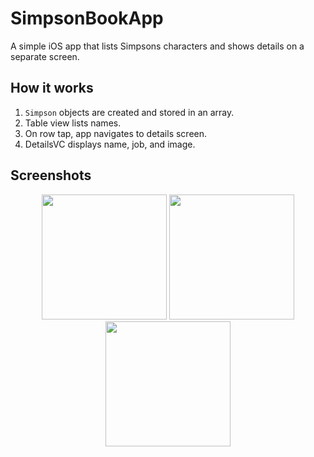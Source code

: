 # SimpsonBookApp

A simple iOS app that lists Simpsons characters and shows details on a separate screen.  

## How it works
1. `Simpson` objects are created and stored in an array.  
2. Table view lists names.  
3. On row tap, app navigates to details screen.  
4. DetailsVC displays name, job, and image.  

## Screenshots
<p align="center">
  <img src="https://github.com/user-attachments/assets/37af741b-7393-4dbe-a152-adec4cc8b8fd" width="200" />
  <img src="https://github.com/user-attachments/assets/ce5378ef-2274-4c1d-b10a-13166d3806b9" width="200" />
  <img src="https://github.com/user-attachments/assets/63b6dec7-e586-4172-af3c-6c27217e8d67" width="200" />
</p>
